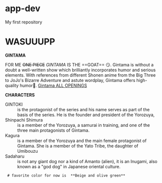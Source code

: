 # app-dev
My first repository
# WASUUUPP
**GINTAMA**

FOR ME ~~ONE PIECE~~ *GINTAMA* IS THE  ==GOAT== :smirk:.
Gintama is without a doubt a well-written show which brilliantly incorporates humor and serious elements. With references from different Shonen anime from the Big Three to JoJo's Bizarre Adventure and astute wordplay, Gintama offers high-quality humor:underage:.   [Gintama ALL OPENINGS](https://www.youtube.com/watch?v=43ltkvgMu8o&t=8s)

**CHARACTERS**
<dl>
  <dt>GINTOKI</dt>
  <dd>is the protagonist of the series and his name serves as part of the basis of the series. He is the founder and president of the Yorozuya,</dd>
	
  <dt>Shinpachi Shimura</dt>
  <dd>is a member of the Yorozuya, a samurai in training, and one of the three main protagonists of Gintama.</dd>
  
  <dt>Kagura </dt>
  <dd>is a member of the Yorozuya and the main female protagonist of Gintama. She is a member of the Yato Tribe, the daughter of Umibouzu</dd>
  
  <dt>Sadaharu</dt>
  <dd> is not any giant dog nor a kind of Amanto (alien), it is an Inugami, also known as a "god dog" in Japanese oriental culture.</dd>
</dl>
 
	 # favorite color for now is  **Beige and olive green**
